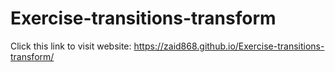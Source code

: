 # Exercise-transitions-transform
Click this link to visit website: https://zaid868.github.io/Exercise-transitions-transform/
